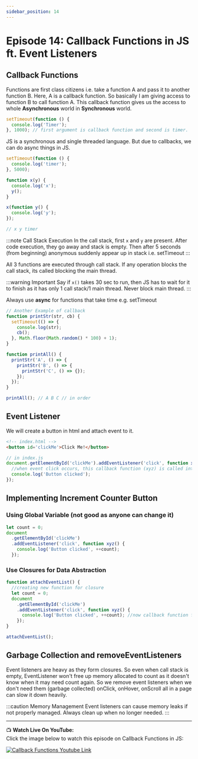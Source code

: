 ```yaml
---
sidebar_position: 14
---
```



# Episode 14: Callback Functions in JS ft. Event Listeners

## Callback Functions

Functions are first class citizens i.e. take a function A and pass it to another function B. Here, A is a callback function. So basically I am giving access to function B to call function A. This callback function gives us the access to whole **Asynchronous** world in **Synchronous** world.

```javascript
setTimeout(function () {
  console.log('Timer');
}, 1000); // first argument is callback function and second is timer.
```

JS is a synchronous and single threaded language. But due to callbacks, we can do async things in JS.

```javascript
setTimeout(function () {
  console.log('timer');
}, 5000);

function x(y) {
  console.log('x');
  y();
}

x(function y() {
  console.log('y');
});

// x y timer
```

:::note Call Stack Execution
In the call stack, first `x` and `y` are present. After code execution, they go away and stack is empty. Then after 5 seconds (from beginning) anonymous suddenly appear up in stack i.e. setTimeout
:::

All 3 functions are executed through call stack. If any operation blocks the call stack, its called blocking the main thread.

:::warning Important
Say if `x()` takes 30 sec to run, then JS has to wait for it to finish as it has only 1 call stack/1 main thread. Never block main thread.
:::

Always use **async** for functions that take time e.g. setTimeout

```javascript
// Another Example of callback
function printStr(str, cb) {
  setTimeout(() => {
    console.log(str);
    cb();
  }, Math.floor(Math.random() * 100) + 1);
}

function printAll() {
  printStr('A', () => {
    printStr('B', () => {
      printStr('C', () => {});
    });
  });
}

printAll(); // A B C // in order
```

## Event Listener

We will create a button in html and attach event to it.

```html
<!-- index.html -->
<button id='clickMe'>Click Me!</button>
```

```javascript
// in index.js
document.getElementById('clickMe').addEventListener('click', function xyz() {
  //when event click occurs, this callback function (xyz) is called into callstack
  console.log('Button clicked');
});
```

## Implementing Increment Counter Button

### Using Global Variable (not good as anyone can change it)

```javascript
let count = 0;
document
  .getElementById('clickMe')
  .addEventListener('click', function xyz() {
    console.log('Button clicked', ++count);
  });
```

### Use Closures for Data Abstraction

```javascript
function attachEventList() {
  //creating new function for closure
  let count = 0;
  document
    .getElementById('clickMe')
    .addEventListener('click', function xyz() {
      console.log('Button clicked', ++count); //now callback function forms closure with outer scope(count)
    });
}

attachEventList();
```

## Garbage Collection and removeEventListeners

Event listeners are heavy as they form closures. So even when call stack is empty, EventListener won't free up memory allocated to count as it doesn't know when it may need count again. So we remove event listeners when we don't need them (garbage collected) onClick, onHover, onScroll all in a page can slow it down heavily.

:::caution Memory Management
Event listeners can cause memory leaks if not properly managed. Always clean up when no longer needed.
:::

---

📺 **Watch Live On YouTube:**  
Click the image below to watch this episode on Callback Functions in JS:

[![Callback Functions Youtube Link](https://img.youtube.com/vi/btj35dh3_U8/0.jpg)](https://www.youtube.com/watch?v=btj35dh3_U8&ab_channel=AkshaySaini)
